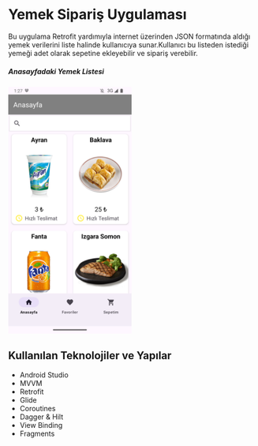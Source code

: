 # Yemek Sipariş Uygulaması
Bu uygulama Retrofit yardımıyla internet üzerinden JSON formatında aldığı yemek verilerini liste halinde kullanıcıya sunar.Kullanıcı bu listeden istediği yemeği adet olarak sepetine ekleyebilir ve sipariş verebilir.
##### Anasayfadaki Yemek Listesi
<img src="https://github.com/ByStag/Food-Order-App/blob/main/app/src/main/res/drawable/anasayfa.png" width="250">


## Kullanılan Teknolojiler ve Yapılar
- Android Studio
- MVVM
- Retrofit
- Glide
- Coroutines
- Dagger & Hilt
- View Binding
- Fragments
